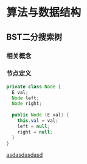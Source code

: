 # 算法与数据结构
## BST二分搜索树
### 相关概念
### 节点定义
```java
private class Node {
  E val;
  Node left;
  Node right;
  
  public Node (E val) {
    this.val = val;
    left = null;
    right = null;
  }
}
```
[asdasdasdasd](./i.md)
